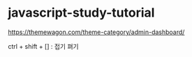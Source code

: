 # javascript-study-tutorial




https://themewagon.com/theme-category/admin-dashboard/


ctrl + shift + [] : 접기 펴기